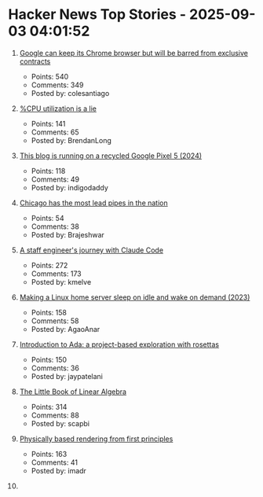 # Hacker News Top Stories - 2025-09-03 04:01:52

1. [Google can keep its Chrome browser but will be barred from exclusive contracts](https://www.cnbc.com/2025/09/02/google-antitrust-search-ruling.html)
   - Points: 540
   - Comments: 349
   - Posted by: colesantiago

2. [%CPU utilization is a lie](https://www.brendanlong.com/cpu-utilization-is-a-lie.html)
   - Points: 141
   - Comments: 65
   - Posted by: BrendanLong

3. [This blog is running on a recycled Google Pixel 5 (2024)](https://blog.ctms.me/posts/2024-08-29-running-this-blog-on-a-pixel-5/)
   - Points: 118
   - Comments: 49
   - Posted by: indigodaddy

4. [Chicago has the most lead pipes in the nation](https://grist.org/accountability/chicago-lead-pipe-replacement-map-health/)
   - Points: 54
   - Comments: 38
   - Posted by: Brajeshwar

5. [A staff engineer's journey with Claude Code](https://www.sanity.io/blog/first-attempt-will-be-95-garbage)
   - Points: 272
   - Comments: 173
   - Posted by: kmelve

6. [Making a Linux home server sleep on idle and wake on demand (2023)](https://dgross.ca/blog/linux-home-server-auto-sleep)
   - Points: 158
   - Comments: 58
   - Posted by: AgaoAnar

7. [Introduction to Ada: a project-based exploration with rosettas](https://blog.adacore.com/introduction-to-ada-a-project-based-exploration-with-rosettas)
   - Points: 150
   - Comments: 36
   - Posted by: jaypatelani

8. [The Little Book of Linear Algebra](https://github.com/the-litte-book-of/linear-algebra)
   - Points: 314
   - Comments: 88
   - Posted by: scapbi

9. [Physically based rendering from first principles](https://imadr.me/pbr/)
   - Points: 163
   - Comments: 41
   - Posted by: imadr

10. [<template>: The Content Template element](https://developer.mozilla.org/en-US/docs/Web/HTML/Reference/Elements/template)
   - Points: 168
   - Comments: 58
   - Posted by: palmfacehn

11. [The staff ate it later](https://en.wikipedia.org/wiki/The_staff_ate_it_later)
   - Points: 198
   - Comments: 113
   - Posted by: gyomu

12. [Lisp interpreter with GC in <750 lines of Odin (and <500 lines of C)](https://github.com/krig/LISP)
   - Points: 7
   - Comments: 0
   - Posted by: PaulHoule

13. [Indices, not Pointers](https://joegm.github.io/blog/indices-not-pointers/)
   - Points: 38
   - Comments: 18
   - Posted by: vitalnodo

14. [Static sites enable a good time travel experience](https://hamatti.org/posts/static-sites-enable-a-good-time-travel-experience/)
   - Points: 153
   - Comments: 38
   - Posted by: speckx

15. [Launch HN: Datafruit (YC S25) – AI for DevOps](undefined)
   - Points: 48
   - Comments: 33
   - Posted by: nickpapciak

16. ['World Models,' an old idea in AI, mount a comeback](https://www.quantamagazine.org/world-models-an-old-idea-in-ai-mount-a-comeback-20250902/)
   - Points: 150
   - Comments: 56
   - Posted by: warrenm

17. [Vijaye Raji to become CTO of Applications with acquisition of Statsig](https://openai.com/index/vijaye-raji-to-become-cto-of-applications-with-acquisition-of-statsig/)
   - Points: 143
   - Comments: 57
   - Posted by: tosh

18. [Untangling the myths and mysteries of Dvorak and QWERTY (2023)](https://aresluna.org/the-primitive-tortureboard/)
   - Points: 50
   - Comments: 62
   - Posted by: kens

19. [Take something you don’t like and try to like it](https://dynomight.net/liking/)
   - Points: 176
   - Comments: 143
   - Posted by: surprisetalk

20. [Triangle Grids](https://kvachev.com/blog/posts/triangular-grid/)
   - Points: 43
   - Comments: 7
   - Posted by: Bogdanp

21. [What Happens During Startup?](https://eclecticlight.co/2025/08/29/what-happens-during-startup/)
   - Points: 26
   - Comments: 3
   - Posted by: colinprince

22. [Show HN: LightCycle, a FOSS game in Rust based on Tron](https://github.com/Tortured-Metaphor/LightCycle)
   - Points: 16
   - Comments: 5
   - Posted by: DavidCanHelp

23. [Still Asking: How Good Are Query Optimizers, Really? [pdf]](https://www.vldb.org/pvldb/vol18/p5531-viktor.pdf)
   - Points: 26
   - Comments: 6
   - Posted by: matt_d

24. [Python has had async for 10 years – why isn't it more popular?](https://tonybaloney.github.io/posts/why-isnt-python-async-more-popular.html)
   - Points: 236
   - Comments: 227
   - Posted by: willm

25. [Amazon must face US nationwide class action over third-party sales](https://www.reuters.com/legal/government/amazon-must-face-us-nationwide-class-action-over-third-party-sales-2025-09-02/)
   - Points: 233
   - Comments: 86
   - Posted by: giuliomagnifico

26. [Anthropic raises $13B Series F](https://www.anthropic.com/news/anthropic-raises-series-f-at-usd183b-post-money-valuation)
   - Points: 499
   - Comments: 503
   - Posted by: meetpateltech

27. [Zig Software Foundation 2025 Financial Report and Fundraiser](https://ziglang.org/news/2025-financials/)
   - Points: 27
   - Comments: 3
   - Posted by: smlavine

28. [Condor's Cuzco RISC-V Core at Hot Chips 2025](https://chipsandcheese.com/p/condors-cuzco-risc-v-core-at-hot)
   - Points: 15
   - Comments: 1
   - Posted by: zdw

29. [Toronto’s network of pedestrian tunnels](https://www.worksinprogress.news/p/torontos-underground-labyrinth)
   - Points: 185
   - Comments: 139
   - Posted by: bensouthwood

30. [Light Sleep: Waking VMs in 200ms with eBPF and snapshots](https://www.koyeb.com/blog/scale-to-zero-wake-vms-in-200-ms-with-light-sleep-ebpf-and-snapshots)
   - Points: 50
   - Comments: 10
   - Posted by: Sadzeih

